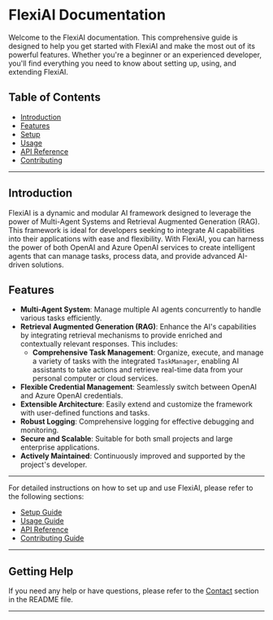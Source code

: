 # FlexiAI Documentation

Welcome to the FlexiAI documentation. This comprehensive guide is designed to help you get started with FlexiAI and make the most out of its powerful features. Whether you're a beginner or an experienced developer, you'll find everything you need to know about setting up, using, and extending FlexiAI.

## Table of Contents

- [Introduction](#introduction)
- [Features](#features)
- [Setup](setup.md)
- [Usage](usage.md)
- [API Reference](api_reference.md)
- [Contributing](contributing.md)

---

## Introduction

FlexiAI is a dynamic and modular AI framework designed to leverage the power of Multi-Agent Systems and Retrieval Augmented Generation (RAG). This framework is ideal for developers seeking to integrate AI capabilities into their applications with ease and flexibility. With FlexiAI, you can harness the power of both OpenAI and Azure OpenAI services to create intelligent agents that can manage tasks, process data, and provide advanced AI-driven solutions.

## Features

- **Multi-Agent System**: Manage multiple AI agents concurrently to handle various tasks efficiently.
- **Retrieval Augmented Generation (RAG)**: Enhance the AI's capabilities by integrating retrieval mechanisms to provide enriched and contextually relevant responses. This includes:
  - **Comprehensive Task Management**: Organize, execute, and manage a variety of tasks with the integrated `TaskManager`, enabling AI assistants to take actions and retrieve real-time data from your personal computer or cloud services.
- **Flexible Credential Management**: Seamlessly switch between OpenAI and Azure OpenAI credentials.
- **Extensible Architecture**: Easily extend and customize the framework with user-defined functions and tasks.
- **Robust Logging**: Comprehensive logging for effective debugging and monitoring.
- **Secure and Scalable**: Suitable for both small projects and large enterprise applications.
- **Actively Maintained**: Continuously improved and supported by the project's developer.

---

For detailed instructions on how to set up and use FlexiAI, please refer to the following sections:

- [Setup Guide](setup.md)
- [Usage Guide](usage.md)
- [API Reference](api_reference.md)
- [Contributing Guide](contributing.md)

---

## Getting Help

If you need any help or have questions, please refer to the [Contact](README.md#contact) section in the README file.


---

